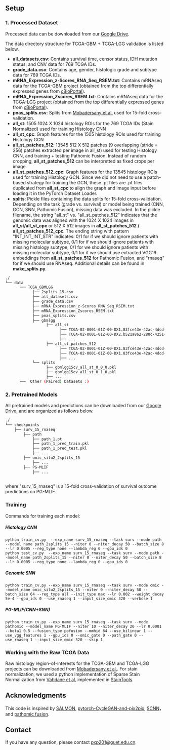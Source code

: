 
## Setup
### 1. Processed Dataset
Processed data can be downloaded from our [Google Drive](https://drive.google.com/drive/folders/1swiMrz84V3iuzk8x99vGIBd5FCVncOlf?usp=sharing).

The data directory structure for TCGA-GBM + TCGA-LGG validation is listed below. 
- **all_datasets.csv**: Contains survival time, censor status, IDH mutation status, and CNV data for 769 TCGA IDs.
- **grade_data.csv**: Contains age, gender, histologic grade and subtype data for 769 TCGA IDs.
- **mRNA_Expression_z-Scores_RNA_Seq_RSEM.txt**: Contains mRNAseq data for the TCGA-GBM project (obtained from the top differentially expressed genes from [cBioPortal](https://www.cbioportal.org/)).
- **mRNA_Expression_Zscores_RSEM.txt**: Contains mRNAseq data for the TCGA-LGG project (obtained from the top differentially expressed genes from [cBioPortal](https://www.cbioportal.org/)).
- **pnas_splits.csv**: Splits from [Mobadersany et al.](https://github.com/CancerDataScience/SCNN) used for 15-fold cross-validation.
- **all_st**: 1505 1024 X 1024 histology ROIs for the 769 TCGA IDs (Stain Normalized) used for training Histology CNN
- **all_st_cpc**: Graph features for the 1505 histology ROIs used for training Histology GCN
- **all_st_patches_512**: 13545 512 X 512 patches (9 overlapping (stride = 256) patches extracted per image in all_st) used for testing Histology CNN, and training + testing Pathomic Fusion. Instead of random cropping, **all_st_patches_512** can be interpretted as fixed crops per image.
- **all_st_patches_512_cpc**: Graph features for the 13545 histology ROIs used for training Histology GCN. Since we did not need to use a patch-based strategy for training the GCN, these .pt files are .pt files duplicated from **all_st_cpc** to align the graph and image input before loading it in the PyTorch Dataset Loader.
- **splits**: Pickle files containing the data splits for 15-fold cross-validation. Depending on the task (grade vs. survival) or model being trained (CNN, GCN, SNN, Pathomic Fusion), missing data was excluded. In the pickle filename,  the string "all_st" vs. "all_st_patches_512" indicates that the genomic data was aligned with the 1024 X 1024 images in **all_st/all_st_cpc** or 512 X 512 images in **all_st_patches_512 / all_st_patches_512_cpc**. The ending string with pattern "INT_INT_INT_STR" indicates: 0/1 for if we should ignore patients with missing molecular subtype, 0/1 for if we should ignore patients with missing histology subtype, 0/1 for we should ignore patients with missing molecular subtype, 0/1 for if we should use extracted VGG19 embeddings from **all_st_patches_512** for Pathomic Fusion, and "rnaseq" for if we should use RNAseq. Additional details can be found in **make_splits.py**.
  
```bash
./
└── data
      └── TCGA_GBMLGG
            ├── 2splits_15.csv
            ├── all_datasets.csv
            ├── grade_data.csv
            ├── mRNA_Expression_z-Scores_RNA_Seq_RSEM.txt
            ├── mRNA_Expression_Zscores_RSEM.txt
            ├── pnas_splits.csv
            ├── gbmlgg
                  ├── all_st
                        ├── TCGA-02-0001-01Z-00-DX1.83fce43e-42ac-4dcd-b156-2908e75f2e47_1.png
                        ├── TCGA-02-0001-01Z-00-DX2.b521a862-280c-4251-ab54-5636f20605d0_1.png
                        ├── ...
                  ├── all_st_patches_512
                        ├── TCGA-02-0001-01Z-00-DX1.83fce43e-42ac-4dcd-b156-2908e75f2e47_1_0_0.png
                        ├── TCGA-02-0001-01Z-00-DX1.83fce43e-42ac-4dcd-b156-2908e75f2e47_1_0_256.png
                        ├── ...
            └── splits
                  ├── gbmlgg15cv_all_st_0_0_0.pkl
                  ├── gbmlgg15cv_all_st_0_1_0.pkl
                  ├── ...
      ├──  Other (Paired) Datasets :) 
```

### 2. Pretrained Models
All pretrained models and predictions can be downloaded from our [Google Drive](https://drive.google.com/drive/folders/1swiMrz84V3iuzk8x99vGIBd5FCVncOlf?usp=sharing), and are organized as follows below.
```bash
./
└── checkpoints
    ├── surv_15_rnaseq
        ├── path
            ├── path_1.pt
            ├── path_1_pred_train.pkl
            ├── path_1_pred_test.pkl
            ├── ...
        ├── omic_silu2_2splits_15
            ├── ...
        ├── PG-MLIF
            ├── ...
        
```
where "surv_15_rnaseq" is a 15-fold cross-validation of survival outcome predictions on PG-MLIF.

### Training
Commands for training each model:

##### Histology CNN
```
python train_cv.py  --exp_name surv_15_rnaseq --task surv --mode path --model_name path_2splits_15 --niter 0 --niter_decay 50 --batch_size 8 --lr 0.0005 --reg_type none --lambda_reg 0 --gpu_ids 0
python test_cv.py  --exp_name surv_15_rnaseq --task surv --mode path --model_name path_2splits_15 --niter 0 --niter_decay 50 --batch_size 8 --lr 0.0005 --reg_type none --lambda_reg 0 --gpu_ids 0 
```

##### Genomic SNN
```
python train_cv.py --exp_name surv_15_rnaseq --task surv --mode omic --model_name omic_silu2_2splits_15 --niter 0 --niter_decay 50 --batch_size 64 --reg_type all --init_type max --lr 0.002 --weight_decay 5e-4 --gpu_ids 0 --use_rnaseq 1 --input_size_omic 320 --verbose 1
```

##### PG-MLIF(CNN+SNN)
```
python train_cv.py --exp_name surv_15_rnaseq --task surv --mode pathomic --model_name PG-MLIF --niter 10 --niter_decay 20 --lr 0.0001 --beta1 0.5 --fusion_type pofusion --mmhid 64 --use_bilinear 1 --use_vgg_features 1 --gpu_ids 0 --omic_gate 0 --path_gate 0 --use_rnaseq 1 --input_size_omic 320 --skip 1
```

### Working with the Raw TCGA Data
 Raw histology region-of-interests for the TCGA-GBM and TCGA-LGG projects can be downloaded from [Mobadersany et al.](https://github.com/CancerDataScience/SCNN). For stain normalization, we used a python implementation of Sparse Stain Normalization from [Vahdane et al.](https://github.com/abhishekvahadane/CodeRelease_ColorNormalization) implemented in [StainTools](https://github.com/Peter554/StainTools). 

## Acknowledgments
This code is inspired by [SALMON](https://github.com/huangzhii/SALMON), [pytorch-CycleGAN-and-pix2pix](https://github.com/junyanz/pytorch-CycleGAN-and-pix2pix), [SCNN](https://github.com/CancerDataScience/SCNN)，and [pathomic fusion](https://github.com/mahmoodlab/PathomicFusion).

## Contact

If you have any question, please contact [pxp201@guet.edu.cn](mailto:pxp201@guet.edu.cn).
